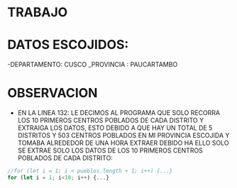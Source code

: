 # TRABAJO


# DATOS ESCOJIDOS:
-DEPARTAMENTO: CUSCO
_PROVINCIA  : PAUCARTAMBO

# OBSERVACION
- EN LA LINEA 132: LE DECIMOS AL PROGRAMA QUE SOLO RECORRA LOS 10 PRIMEROS CENTROS POBLADOS DE CADA DISTRITO Y EXTRAIGA LOS DATOS, ESTO DEBIDO A QUE HAY UN TOTAL DE 5 DISTRITOS Y  503 CENTROS POBLADOS EN MI PROVINCIA ESCOJIDA Y TOMABA ALREDEDOR DE UNA HORA EXTRAER DEBIDO HA ELLO SOLO SE EXTRAE SOLO LOS DATOS DE LOS 10 PRIMEROS CENTROS POBLADOS DE CADA DISTRITO:

```js
//for (let i = 1; i < pueblos.length + 1; i++) {...}
for (let i = 1; i<10; i++) {...}
```


